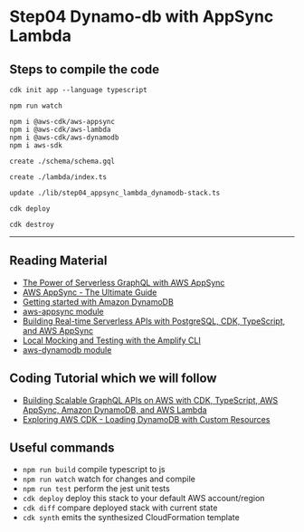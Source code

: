 # Step04 Dynamo-db with AppSync Lambda

## Steps to compile the code

```
cdk init app --language typescript
```

```
npm run watch
```

```
npm i @aws-cdk/aws-appsync
npm i @aws-cdk/aws-lambda
npm i @aws-cdk/aws-dynamodb
npm i aws-sdk
```

```
create ./schema/schema.gql
```

```
create ./lambda/index.ts
```

```
update ./lib/step04_appsync_lambda_dynamodb-stack.ts
```

```
cdk deploy
```

```
cdk destroy
```

---

## Reading Material

- [The Power of Serverless GraphQL with AWS AppSync](https://serverless.pub/the-power-of-serverless-graphql-with-appsync/)
- [AWS AppSync - The Ultimate Guide](https://www.serverless.com/aws-appsync)
- [Getting started with Amazon DynamoDB](https://aws.amazon.com/blogs/database/getting-started-with-amazon-dynamodb/)
- [aws-appsync module](https://docs.aws.amazon.com/cdk/api/latest/docs/aws-appsync-readme.html)
- [Building Real-time Serverless APIs with PostgreSQL, CDK, TypeScript, and AWS AppSync](https://aws.amazon.com/blogs/mobile/building-real-time-serverless-apis-with-postgres-cdk-typescript-and-aws-appsync/)
- [Local Mocking and Testing with the Amplify CLI](https://aws.amazon.com/blogs/aws/new-local-mocking-and-testing-with-the-amplify-cli/)
- [aws-dynamodb module](https://docs.aws.amazon.com/cdk/api/latest/docs/aws-dynamodb-readme.html)

## Coding Tutorial which we will follow

- [Building Scalable GraphQL APIs on AWS with CDK, TypeScript, AWS AppSync, Amazon DynamoDB, and AWS Lambda](https://aws.amazon.com/blogs/mobile/building-scalable-graphql-apis-on-aws-with-cdk-and-aws-appsync/)
- [Exploring AWS CDK - Loading DynamoDB with Custom Resources](https://dev.to/elthrasher/exploring-aws-cdk-loading-dynamodb-with-custom-resources-jlf)

## Useful commands

- `npm run build` compile typescript to js
- `npm run watch` watch for changes and compile
- `npm run test` perform the jest unit tests
- `cdk deploy` deploy this stack to your default AWS account/region
- `cdk diff` compare deployed stack with current state
- `cdk synth` emits the synthesized CloudFormation template
